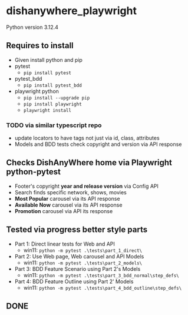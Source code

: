 # dishanywhere_playwright

Python version 3.12.4

## Requires to install 
- Given install python and pip
- pytest
  - `pip install pytest`
- pytest_bdd 
   - `pip install pytest_bdd`
- playwright python
  - `pip install --upgrade pip`
  - `pip install playwright`
  - `playwright install`

### TODO via similar typescript repo
- update locators to have tags not just via id, class, attributes
- Models and BDD tests check copyright and version via API response

## Checks DishAnyWhere home via Playwright python-pytest
- Footer's copyright **year and release version** via Config API
- Search finds specific network, shows, movies
- **Most Popular** carousel via its API response
- **Available Now** carousel via its API response
- **Promotion** carousel via API its response

## Tested via progress better style parts
- Part 1: Direct linear tests for Web and API
  - win11: `python -m pytest .\tests\part_1_direct\`
- Part 2: Use Web page, Web carousel and API Models
  - win11: `python -m pytest .\tests\part_2_models\`
- Part 3: BDD Feature Scenario using Part 2's Models
  - win11: `python -m pytest .\tests\part_3_bdd_normal\step_defs\`
- Part 4: BDD Feature Outline using Part 2' Models
  - win11: `python -m pytest .\tests\part_4_bdd_outline\step_defs\`

## DONE

